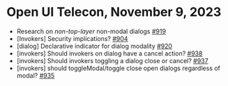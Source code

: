Open UI Telecon, November 9, 2023
=================================
- Research on *non-top-layer* non-modal dialogs [#919](https://github.com/openui/open-ui/issues/919)
- [Invokers] Security implications? [#904](https://github.com/openui/open-ui/issues/904)
- [dialog] Declarative indicator for dialog modality [#920](https://github.com/openui/open-ui/issues/920)
- [invokers] Should invokers on dialog have a cancel action? [#938](https://github.com/openui/open-ui/issues/938)
- [invokers] Should invokers toggling a dialog close or cancel? [#937](https://github.com/openui/open-ui/issues/937)
- [invokers] should toggleModal/toggle close open dialogs regardless of modal? [#935](https://github.com/openui/open-ui/issues/935)

